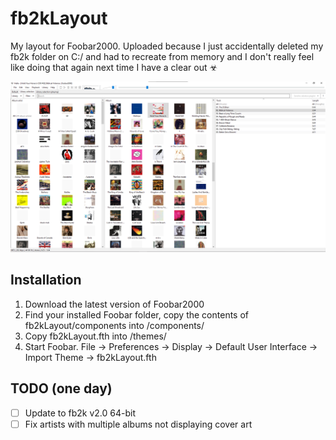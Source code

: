 # fb2kLayout

My layout for Foobar2000. Uploaded because I just accidentally deleted my fb2k folder on C:/ and had to recreate from memory and I don't really feel like doing that again next time I have a clear out ☣

![A screenshot of the layout contained in this repo](https://github.com/hnsyprst/fb2kLayout/blob/main/Screenshot.png)

## Installation

1. Download the latest version of Foobar2000
2. Find your installed Foobar folder, copy the contents of fb2kLayout/components into /components/
3. Copy fb2kLayout.fth into /themes/
4. Start Foobar.  File -> Preferences -> Display -> Default User Interface -> Import Theme -> fb2kLayout.fth

## TODO (one day)

- [ ] Update to fb2k v2.0 64-bit
- [ ] Fix artists with multiple albums not displaying cover art
